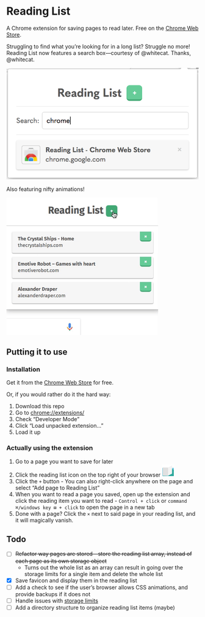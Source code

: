 # Reading List
A Chrome extension for saving pages to read later. Free on the [Chrome Web Store](https://chrome.google.com/webstore/detail/lloccabjgblebdmncjndmiibianflabo).

Struggling to find what you’re looking for in a long list? Struggle no more! Reading List now features a search box—courtesy of @whitecat. Thanks, @whitecat.

![Chrome Reading List extension](search-screenshot.png)

Also featuring nifty animations!

![Chrome Reading List add item animation](add-item-gif.gif)

## Putting it to use

### Installation

Get it from the [Chrome Web Store](https://chrome.google.com/webstore/detail/lloccabjgblebdmncjndmiibianflabo) for free.

Or, if you would rather do it the hard way:

  1. Download this repo
  2. Go to [chrome://extensions/](chrome://extensions/)
  3. Check “Developer Mode”
  4. Click “Load unpacked extension…”
  5. Load it up

### Actually using the extension

  1. Go to a page you want to save for later
  2. Click the reading list icon on the top right of your browser ![Chrome Reading List icon](icon32.png)
  3. Click the `+` button
    - You can also right-click anywhere on the page and select “Add page to Reading List”
  4. When you want to read a page you saved, open up the extension and click the reading item you want to read
    - `Control + click` or `command ⌘/windows key ⊞ + click` to open the page in a new tab
  5. Done with a page? Click the `×` next to said page in your reading list, and it will magically vanish.

## Todo

  - [ ] <del>Refactor way pages are stored—store the reading list array, instead of each page as its own storage object</del>
    - Turns out the whole list as an array can result in going over the storage limits for a single item and delete the whole list
  - [x] Save favicon and display them in the reading list
  - [ ] Add a check to see if the user’s browser allows CSS animations, and provide backups if it does not
  - [ ] Handle issues with [storage limits](https://developer.chrome.com/extensions/storage)
  - [ ] Add a directory structure to organize reading list items (maybe)

